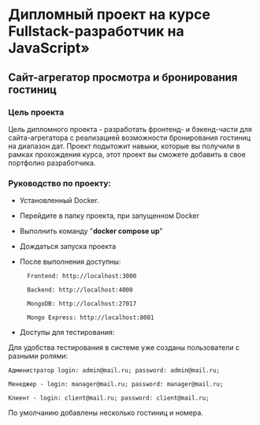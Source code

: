 # Дипломный проект на курсе Fullstack-разработчик на JavaScript»

## Cайт-агрегатор просмотра и бронирования гостиниц

### Цель проекта

Цель дипломного проекта - разработать фронтенд- и бэкенд-части для сайта-агрегатора с реализацией возможности бронирования гостиниц на диапазон дат. Проект подытожит навыки, которые вы получили в рамках прохождения курса, этот проект вы сможете добавить в свое портфолио разработчика.

### Руководство по проекту:
- Установленный Docker.
- Перейдите в папку проекта, при запущенном Docker
- Выполнить команду "**docker compose up**"
- Дождаться запуска проекта
- После выполнения доступны:

        Frontend: http://localhost:3000

        Backend: http://localhost:4000

        MongoDB: http://localhost:27017

        Mongo Express: http://localhost:8081

- Доступы для тестирования:

Для удобства тестирования в системе уже созданы пользователи с разными ролями:
    
    Администратор login: admin@mail.ru; password: admin@mail.ru;

    Менеджер - login: manager@mail.ru; password: manager@mail.ru;

    Клиент - login: client@mail.ru; password: client@mail.ru;

По умолчанию добавлены несколько гостиниц и номера.